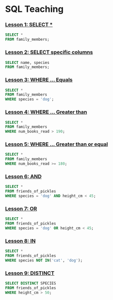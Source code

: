# SQL Teaching
### [Lesson 1: SELECT *](https://www.sqlteaching.com/#!select)
```SQL
SELECT * 
FROM family_members;
```

### [Lesson 2: SELECT specific columns](https://www.sqlteaching.com/#!select_columns)
```SQL
SELECT name, species
FROM family_members;
```

### [Lesson 3: WHERE ... Equals](https://www.sqlteaching.com/#!where_equals)
```SQL
SELECT *
FROM family_members
WHERE species = 'dog';
```

### [Lesson 4: WHERE ... Greater than](https://www.sqlteaching.com/#!where_greater_than)
```SQL
SELECT * 
FROM family_members
WHERE num_books_read > 190;
```

### [Lesson 5: WHERE ... Greater than or equal](https://www.sqlteaching.com/#!where_greater_than_or_equal)
```SQL
SELECT * 
FROM family_members
WHERE num_books_read >= 180;
```

### [Lesson 6: AND](https://www.sqlteaching.com/#!and)
```SQL
SELECT *
FROM friends_of_pickles
WHERE species = 'dog' AND height_cm < 45;
```

### [Lesson 7: OR](https://www.sqlteaching.com/#!or)
```SQL
SELECT *
FROM friends_of_pickles
WHERE species = 'dog' OR height_cm < 45;
```

### [Lesson 8: IN](https://www.sqlteaching.com/#!in)
```SQL
SELECT *
FROM friends_of_pickles
WHERE species NOT IN('cat', 'dog');
```

### [Lesson 9: DISTINCT](https://www.sqlteaching.com/#!distinct)
```SQL
SELECT DISTINCT SPECIES
FROM friends_of_pickles
WHERE height_cm > 50;
```